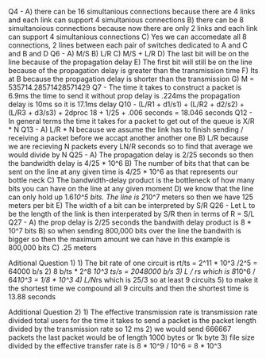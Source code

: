 Q4 - 	A) there can be 16 simultanious connections because there are 4 links and each link can support 4 simultanious connections
	 		B) there can be 8 simultanoious connections because now there are only 2 links and each link can support 4 simultanious connections
	 		C) Yes we can accomedate all 8 connections, 2 lines between each pair of switches dedicated to A and C and B and D
Q6 - 	A) M/S
	 		B) L/R
	 		C) M/S + L/R
	 		D) The last bit will be on the line because of the propagation delay
	 		E) The first bit will still be on the line because of the propagation delay is greater than the transmission time
	 		F) Its at B because the propagation delay is shorter than the transmission
	 		G) M = 535714.28571428571429
Q7  - 	The time it takes to construct a packet is 6.9ms the time to send it without prop delay is .224ms the propagation delay is 10ms so it is 			17.1ms delay
Q10 - 	(L/R1 + d1/s1) + (L/R2 + d2/s2) + (L/R3 + d3/s3) + 2dproc
		18 + 1/25 + .006 seconds = 18.046 seconds
Q12 - 	In general terms the time it takes for a packet to get out of the queue is X/R * N
Q13 - A) L/R * N because we assume the link has to finish sending / receiving a packet before we accapt another another one
			B) L/R because we are recieving N packets every LN/R seconds so to find that average we would divide by N
Q25 -	A) The propagation delay is 2/25 seconds so then the bandwidth delay is 4/25 * 10^6
			B) The number of bits that that can be sent on the line at any given time is 4/25 * 10^6 as that represents our bottle neck
			C) The bandwidth-delay product is the bottleneck of how many bits you can have on the line at any given moment
			D) we know that the line can only hold up 1.6*10^5 bits. The line is 2*10^7 meters so then we have 125 meters per bit
			E) The width of a bit can be interpreted by S/R
Q26 - Let L to be the length of the link is then interperated by S/R then in terms of R = S/L
Q27 - A) the prop delay is 2/25 seconds the bandwith delay product is 8 * 10^7 bits
			B) so when sending 800,000 bits over the line the bandwith is bigger so then the maximum amount we can have in this example is 800,000 bits
			C) .25 meters

Aditional Question 1)
	1) The bit rate of one circuit is rt/ts = 2^11 * 10^3 /2^5 = 64000 b/s
	2) 8 b/ts * 2^8 *10^3 ts/s = 2048000 b/s
	3) L / rs which is 8*10^6 / 64*10^3 = 1/8 * 10^3
	4) L/N*rs which is  25/3 so at least 9 circuits
	5) to make it the shortest time we compound all 9 circuits and then the shortest time is 13.88 seconds

Additional Question 2)
	1) The effective transmission rate is transmission rate divided total users for the time it takes to send a packet is the packet length divided by the transmission rate so 12 ms
	2) we would send 666667 packets the last packet would be of length 1000 bytes or 1k byte
	3) file size divided by the effective transfer rate is 8 * 10^9 / 10^6 = 8 * 10^3
